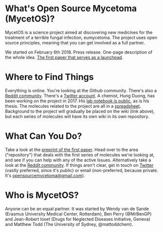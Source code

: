 # What's Open Source Mycetoma (MycetOS)?
MycetOS is a science project aimed at discovering new medicines for the treatment of a terrible fungal infection, eumycetoma.
The project uses open source principles, meaning that you can get involved as a full partner.

We started on February 6th 2018. Press release. One-page description of the whole idea. [The first paper that serves as a launchpad](https://www.biorxiv.org/content/early/2018/02/02/258905).

# Where to Find Things
Everything is online. You're looking at the Github community.
There's also a [Reddit community](https://www.reddit.com/r/OpenSourceMycetoma).
There's a [Twitter account](https://twitter.com/MycetOS).
A chemist, Hung Duong, has been working on the project in 2017. His [lab notebook is public](http://tinyurl.com/MyOS-HungELN), as is his thesis.
The molecules related to the project are all in a [spreadsheet](http://tinyurl.com/MycetomaMols).
Background to the project will gradually be placed on the wiki (link above), but each series of molecules will have its own wiki in its own repository.

# What Can You Do?
Take a look at the [preprint of the first paper](https://www.biorxiv.org/content/early/2018/02/02/258905). Head over to the area ("repository") that deals with the first series of molecules we're looking at, and see if you can help with any of the active Issues.
Alternatively take a look at the [Reddit community](https://www.reddit.com/r/OpenSourceMycetoma).
If things aren't clear, get in touch on [Twitter](https://twitter.com/MycetOS) (vastly preferred, since it's public) or email (non-preferred, because private. It's opensourcemycetoma@gmail.com).

# Who is MycetOS?
Anyone can be an equal partner. It was started by Wendy van de Sande (Erasmus University Medical Center, Rotterdam), Ben Perry (@MrBenGP) and Jean-Robert Ioset (Drugs for Neglected Diseases Initiative, Geneva) and Matthew Todd (The University of Sydney, @mattoddchem).
